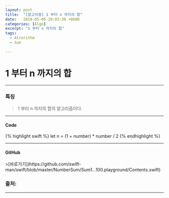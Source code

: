 ```yaml
---
layout: post
title:  "[알고리즘] 1 부터 n 까지의 합"
date:   2018-05-06 20:01:30 +0800
categories: [Algo]
excerpt: "1 부터 n 까지의 합"
tags:
  - Alrorithm
  - Sum

---
```


# 1 부터 n 까지의 합
---

<h3> 특징 </h3>

> 1 부터 n 까지의 합의 알고리즘이다.

---

<h4> Code </h4>
{% highlight swift %}
let n = (1 + number) * number / 2
{% endhighlight %}

---

<h4> GitHub </h4>
>[바로가기](https://github.com/swift-man/swift/blob/master/NumberSum/Sum1...100.playground/Contents.swift)


### 출처:

---
